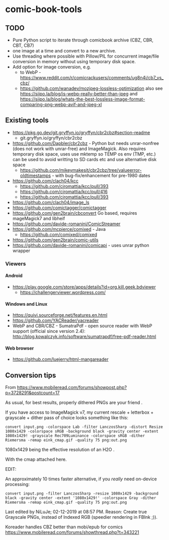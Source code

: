 # comic-book-tools

## TODO

  * Pure Python script to iterate through comicbook archive (CBZ, CBR, CBT, CB7)
  * one image at a time and convert to a new archive.
  * Use threading where possible with Pillow/PIL for concurrent image/file conversion in memory without using temporary disk space.
  * Add option for image conversion, e.g.
      * to WebP - https://www.reddit.com/r/comicrackusers/comments/ug8n4i/cb7_vs_cbz/
      * https://github.com/wanadev/mozjpeg-lossless-optimization also see https://siipo.la/blog/is-webp-really-better-than-jpeg and https://siipo.la/blog/whats-the-best-lossless-image-format-comparing-png-webp-avif-and-jpeg-xl

## Existing tools

  * https://pkg.go.dev/git.gryffyn.io/gryffyn/cbr2cbz#section-readme
      * git.gryffyn.io/gryffyn/cbr2cbz
  * https://github.com/Dapbler/cbr2cbz - Python but needs unrar-nonfree (does not work with unrar-free) and ImageMagick. Also requires temporary disk space, uses use mktemp so TEMP os env (TMP, etc.) can be used to avoid writting to SD cards etc and use alternative disk space
      * https://github.com/mikeymakesit/cbr2cbz/tree/valueerror-oldtimestamps - with bug-fix/enhancement for pre-1980 dates
  * https://github.com/clach04/kcc
      * https://github.com/ciromattia/kcc/pull/393
      * https://github.com/ciromattia/kcc/pull/416
      * https://github.com/ciromattia/kcc/pull/393
  * https://github.com/clach04/image_ls
  * https://github.com/comictagger/comictagger
  * https://github.com/gen2brain/cbconvert Go based, requires mageMagick7 and libheif
  * https://github.com/davide-romanini/ComicStreamer
  * https://github.com/mcpierce/comixed - Java
    * https://github.com/comixed/comixed
  * https://github.com/gen2brain/comic-utils
  * https://github.com/davide-romanini/comicapi - uses unrar python wrapper

### Viewers

#### Android

  * https://play.google.com/store/apps/details?id=org.kill.geek.bdviewer
      * https://challengerviewer.wordpress.com/

#### Windows and Linux

  * https://quivi.sourceforge.net/features.en.html
  * https://github.com/YACReader/yacreader
  * WebP and CBR/CBZ - SumatraPdf - open source reader with WebP support (official since version 2.4): http://blog.kowalczyk.info/software/sumatrapdf/free-pdf-reader.html

#### Web browser

  * https://github.com/luejerry/html-mangareader

## Conversion tips

From https://www.mobileread.com/forums/showpost.php?p=3728291&postcount=17

As usual, for best results, properly dithered PNGs are your friend .

If you have access to ImageMagick v7, my current rescale + letterbox + grayscale + dither pass of choice looks something like this:

    convert input.png -colorspace Lab -filter LanczosSharp -distort Resize 1080x1429 -colorspace sRGB -background black -gravity center -extent 1080x1429! -grayscale Rec709Luminance -colorspace sRGB -dither Riemersma -remap eink_cmap.gif -quality 75 png:out.png

1080x1429 being the effective resolution of an H2O .

With the cmap attached here.

EDIT:

An approximately 10 times faster alternative, if you *really* need on-device processing:

    convert input.png -filter LanczosSharp -resize 1080x1429 -background black -gravity center -extent '1080x1429!' -colorspace Gray -dither Riemersma -remap eink_cmap.gif -quality 75 png:out.png

Last edited by NiLuJe; 02-12-2019 at 08:57 PM. Reason: Create true Grayscale PNGs, instead of Indexed RGB (speedier rendering in FBInk ;)). 


Koreader handles CBZ better than mobi/epub for comics https://www.mobileread.com/forums/showthread.php?t=343221
